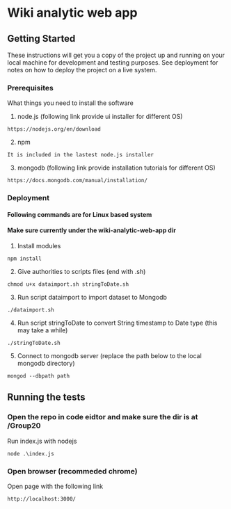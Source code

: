 # Wiki analytic web app


## Getting Started

These instructions will get you a copy of the project up and running on your local machine for development and testing purposes. See deployment for notes on how to deploy the project on a live system.

### Prerequisites

What things you need to install the software
1. node.js (following link provide ui installer for different OS)
```
https://nodejs.org/en/download
```
2. npm
```
It is included in the lastest node.js installer
```
3. mongodb (following link provide installation tutorials for different OS)
```
https://docs.mongodb.com/manual/installation/
```
### Deployment
#### Following commands are for Linux based system
#### Make sure currently under the wiki-analytic-web-app dir
1. Install modules
```
npm install
```
2. Give authorities to scripts files (end with .sh)
```
chmod u+x dataimport.sh stringToDate.sh
```
3. Run script dataimport to import dataset to Mongodb
```
./dataimport.sh
```
4. Run script stringToDate to convert String timestamp to Date type (this may take a while)
```
./stringToDate.sh
```
5. Connect to mongodb server (replace the path below to the local mongodb directory)
```
mongod --dbpath path
```

## Running the tests

### Open the repo in code eidtor and make sure the dir is at /Group20
Run index.js with nodejs 
```
node .\index.js
```

### Open browser (recommeded chrome)

Open page with the following link

```
http://localhost:3000/
```

